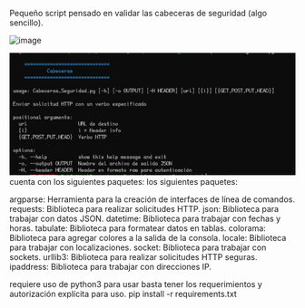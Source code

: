 Pequeño script pensado en validar las cabeceras de seguridad (algo sencillo). 

![image](https://github.com/apuromafo/Repositorio_Python/assets/23161917/681ad0e8-d176-41db-88f5-bcb8ceaf458a)


![[Pasted image 20241118184355.png]](img%2FPasted%20image%2020241118184355.png)
cuenta con los siguientes paquetes:
los siguientes paquetes:

argparse: Herramienta para la creación de interfaces de línea de comandos.
requests: Biblioteca para realizar solicitudes HTTP.
json: Biblioteca para trabajar con datos JSON.
datetime: Biblioteca para trabajar con fechas y horas.
tabulate: Biblioteca para formatear datos en tablas.
colorama: Biblioteca para agregar colores a la salida de la consola.
locale: Biblioteca para trabajar con localizaciones.
socket: Biblioteca para trabajar con sockets.
urllib3: Biblioteca para realizar solicitudes HTTP seguras.
ipaddress: Biblioteca para trabajar con direcciones IP.


requiere uso de python3 
para usar basta tener los requerimientos y autorización explícita para uso.
pip install -r requirements.txt

